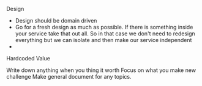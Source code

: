 Design
- Design should be domain driven
- Go for a fresh design as much as possible. If there is something inside your service take that out all. So in that case we don't need to redesign everything but we can isolate and then make our service independent
- 
Hardcoded Value

Write down anything when you thing it worth 
Focus on what you make new challenge
Make general document for any topics.

